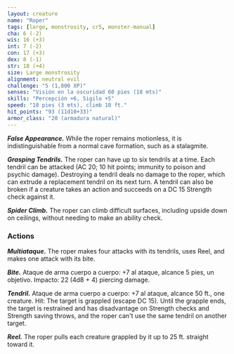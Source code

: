 ```yaml
---
layout: creature
name: "Roper"
tags: [large, monstrosity, cr5, monster-manual]
cha: 6 (-2)
wis: 16 (+3)
int: 7 (-2)
con: 17 (+3)
dex: 8 (-1)
str: 18 (+4)
size: Large monstrosity
alignment: neutral evil
challenge: "5 (1,800 XP)"
senses: "Visión en la oscuridad 60 pies (18 mts)"
skills: "Percepción +6, Sigilo +5"
speed: "10 pies (3 mts), climb 10 ft."
hit_points: "93 (11d10+33)"
armor_class: "20 (armadura natural)"
---
```


***False Appearance.*** While the roper remains motionless, it is indistinguishable from a normal cave formation, such as a stalagmite.

***Grasping Tendrils.*** The roper can have up to six tendrils at a time. Each tendril can be attacked (AC 20; 10 hit points; immunity to poison and psychic damage). Destroying a tendril deals no damage to the roper, which can extrude a replacement tendril on its next turn. A tendril can also be broken if a creature takes an action and succeeds on a DC 15 Strength check against it.

***Spider Climb.*** The roper can climb difficult surfaces, including upside down on ceilings, without needing to make an ability check.

### Actions

***Multiataque.*** The roper makes four attacks with its tendrils, uses Reel, and makes one attack with its bite.

***Bite.*** Ataque de arma cuerpo a cuerpo: +7 al ataque, alcance 5 pies, un objetivo. Impacto: 22 (4d8 + 4) piercing damage.

***Tendril.*** Ataque de arma cuerpo a cuerpo: +7 al ataque, alcance 50 ft., one creature. Hit: The target is grappled (escape DC 15). Until the grapple ends, the target is restrained and has disadvantage on Strength checks and Strength saving throws, and the roper can't use the same tendril on another target.

***Reel.*** The roper pulls each creature grappled by it up to 25 ft. straight toward it.